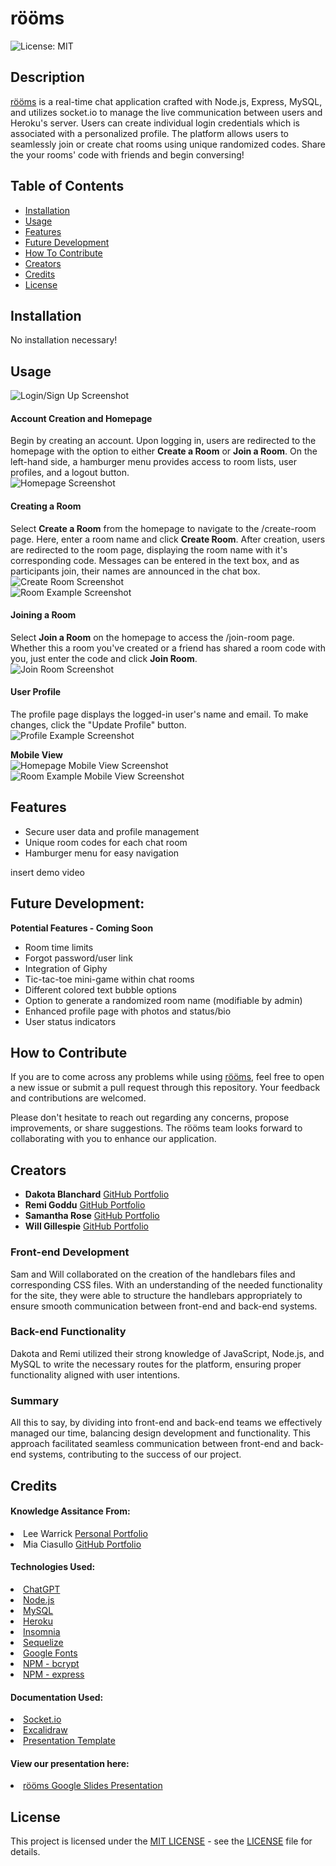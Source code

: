 # rööms
![License: MIT](https://img.shields.io/badge/License-MIT-yellow.svg)

## Description

<a href="https://rooms-3226fb27d847.herokuapp.com/login">rööms</a> is a real-time chat application crafted with Node.js, Express, MySQL, and utilizes socket.io to manage the live communication between users and Heroku's server. Users can create individual login credentials which is associated with a personalized profile. The platform allows users to seamlessly join or create chat rooms using unique randomized codes. Share the your rooms' code with friends and begin conversing!

## Table of Contents

- [Installation](#installation)
- [Usage](#usage)
- [Features](#features)
- [Future Development](#future-development)
- [How To Contribute](#how-to-contribute)
- [Creators](#creators)
- [Credits](#credits)
- [License](#license)

## Installation

No installation necessary!

## Usage

![Login/Sign Up Screenshot]()
<br>

#### Account Creation and Homepage
Begin by creating an account. Upon logging in, users are redirected to the homepage with the option to either **Create a Room** or **Join a Room**. On the left-hand side, a hamburger menu provides access to room lists, user profiles, and a logout button.
<br>
![Homepage Screenshot]()

#### Creating a Room
Select **Create a Room** from the homepage to navigate to the /create-room page. Here, enter a room name and click **Create Room**. After creation, users are redirected to the room page, displaying the room name with it's corresponding code. Messages can be entered in the text box, and as participants join, their names are announced in the chat box. 
<br>
![Create Room Screenshot]()
<br>
![Room Example Screenshot]()

#### Joining a Room
Select **Join a Room** on the homepage to access the /join-room page. Whether this a room you've created or a friend has shared a room code with you, just enter the code and click **Join Room**.
<br>
![Join Room Screenshot]()

#### User Profile
The profile page displays the logged-in user's name and email. To make changes, click the "Update Profile" button.
<br>
![Profile Example Screenshot]()

**Mobile View**
<br>
![Homepage Mobile View Screenshot]()
<br>
![Room Example Mobile View Screenshot]()

## Features

- Secure user data and profile management
- Unique room codes for each chat room
- Hamburger menu for easy navigation

insert demo video

## Future Development:

**Potential Features - Coming Soon**
- Room time limits
- Forgot password/user link
- Integration of Giphy
- Tic-tac-toe mini-game within chat rooms
- Different colored text bubble options
- Option to generate a randomized room name (modifiable by admin)
- Enhanced profile page with photos and status/bio
- User status indicators

## How to Contribute 

If you are to come across any problems while using <a href="">rööms</a>, feel free to open a new issue or submit a pull request through this repository. Your feedback and contributions are welcomed.

Please don't hesitate to reach out regarding any concerns, propose improvements, or share suggestions. The rööms team looks forward to collaborating with you to enhance our application.

## Creators

- **Dakota Blanchard** <a href="https://github.com/dakotablanchard">GitHub Portfolio</a>
- **Remi Goddu** <a href="https://github.com/rgoddu">GitHub Portfolio</a>
- **Samantha Rose** <a href="https://github.com/samanthashleyrose">GitHub Portfolio</a>
- **Will Gillespie** <a href="https://github.com/CharlesWGillespie">GitHub Portfolio</a>

### Front-end Development
Sam and Will collaborated on the creation of the handlebars files and corresponding CSS files. With an understanding of the needed functionality for the site, they were able to structure the handlebars appropriately to ensure smooth communication between front-end and back-end systems.

### Back-end Functionality
Dakota and Remi utilized their strong knowledge of JavaScript, Node.js, and MySQL to write the necessary routes for the platform, ensuring proper functionality aligned with user intentions.

### Summary
All this to say, by dividing into front-end and back-end teams we effectively managed our time, balancing design development and functionality. This approach facilitated seamless communication between front-end and back-end systems, contributing to the success of our project.

## Credits

#### Knowledge Assitance From:
<li>Lee Warrick <a href="https://leewarrick.com/">Personal Portfolio</a></li>
<li>Mia Ciasullo <a href="https://github.com/miacias">GitHub Portfolio</a></li>

#### Technologies Used:
<li><a href="https://chat.openai.com/">ChatGPT</a></li>
<li><a href="https://nodejs.org/en/">Node.js</a></li>
<li><a href="https://www.mysql.com/">MySQL</a></li>
<li><a href="https://heroku.com">Heroku</a></li>
<li><a href="https://insomnia.rest/download">Insomnia</a></li>
<li><a href="https://sequelize.org/">Sequelize</a></li>
<li><a href="https://fonts.googleapis.com/css2?family=Inconsolata&display=swap">Google Fonts</a></li>
<li><a href="https://www.npmjs.com/package/bcrypt">NPM - bcrypt</a></li>
<li><a href="https://www.npmjs.com/package/express">NPM - express</a></li>

#### Documentation Used:
<li><a href="https://socket.io/docs/v4/">Socket.io</a></li>
<li><a href="https://excalidraw.com/#room=36ba08fdaadfa2fb3590,SoUZJdBk8L88Ld1oL3mAlg">Excalidraw</a></li>
<li><a href="https://docs.google.com/presentation/d/10QaO9KH8HtUXj__81ve0SZcpO5DbMbqqQr4iPpbwKks/edit#slide=id.p">Presentation Template</a></li>

#### View our presentation here:
<li><a href="https://docs.google.com/presentation/d/1hDj0UxF-PeC_Pmg_7C7_-xHefFZZGJbCHlQ6SRxgUUs/edit#slide=id.p">rööms Google Slides Presentation</a></li>

## License

This project is licensed under the <a href="https://opensource.org/licenses/MIT">MIT LICENSE</a> - see the [LICENSE](./LICENSE) file for details.